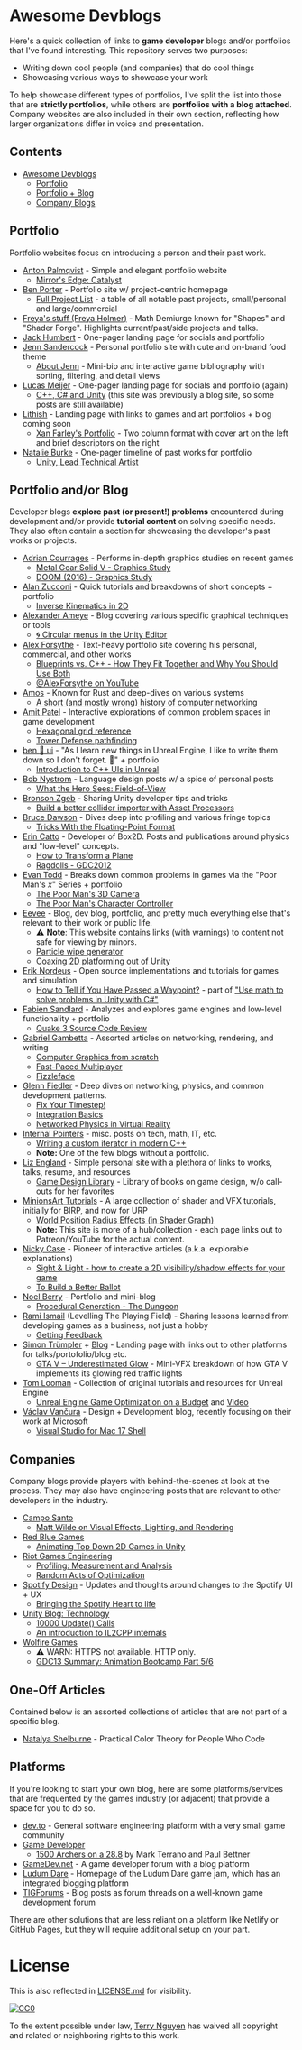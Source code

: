 # Awesome Devblogs

Here's a quick collection of links to **game developer** blogs and/or portfolios
that I've found interesting. This repository serves two purposes:

- Writing down cool people (and companies) that do cool things
- Showcasing various ways to showcase your work

To help showcase different types of portfolios, I've split the list into those
that are **strictly portfolios**, while others are **portfolios with a blog
attached**. Company websites are also included in their own section, reflecting
how larger organizations differ in voice and presentation.

## Contents

- [Awesome Devblogs](#awesome-devblogs)
  - [Portfolio](#portfolio)
  - [Portfolio + Blog](#portfolio--blog)
  - [Company Blogs](#companies)

## Portfolio

Portfolio websites focus on introducing a person and their past work.

- [Anton Palmqvist](https://antonpalmqvist.com/) - Simple and elegant portfolio website
  - [Mirror's Edge: Catalyst](https://antonpalmqvist.com/mirrorsedge)
- [Ben Porter](https://bp.io/) - Portfolio site w/ project-centric homepage
  - [Full Project List](https://bp.io/projects/) - a table of all notable past projects, small/personal and large/commercial
- [Freya's stuff (Freya Holmer)](https://acegikmo.com/) - Math Demiurge known for "Shapes" and "Shader Forge". Highlights current/past/side projects and talks.
- [Jack Humbert](https://jackhumbert.com/) - One-pager landing page for socials and portfolio
- [Jenn Sandercock](https://jennsand.com/) - Personal portfolio site with cute and on-brand food theme
  - [About Jenn](https://jennsand.com/about/) - Mini-bio and interactive game bibliography with sorting, filtering, and detail views
- [Lucas Meijer](http://lucasmeijer.com/) - One-pager landing page for socials and portfolio (again)
  - [C++, C# and Unity](http://lucasmeijer.com/posts/cpp_unity/) (this site was previously a blog site, so some posts are still available)
- [Lithish](https://lithish.com/) - Landing page with links to games and art portfolios + blog coming soon
  - [Xan Farley's Portfolio](https://portfolio.lithish.com/design) - Two column format with cover art on the left and brief descriptors on the right
- [Natalie Burke](http://natbird.com/index.html) - One-pager timeline of past works for portfolio
  - [Unity, Lead Technical Artist](http://natbird.com/#unity)

## Portfolio and/or Blog

Developer blogs **explore past (or present!) problems** encountered during
development and/or provide **tutorial content** on solving specific needs. They
also often contain a section for showcasing the developer's past works or
projects.

- [Adrian Courrages](http://www.adriancourreges.com/) - Performs in-depth graphics studies on recent games
  - [Metal Gear Solid V - Graphics Study](http://www.adriancourreges.com/blog/2017/12/15/mgs-v-graphics-study/)
  - [DOOM (2016) - Graphics Study](http://www.adriancourreges.com/blog/2016/09/09/doom-2016-graphics-study/)
- [Alan Zucconi](https://www.alanzucconi.com/) - Quick tutorials and breakdowns of short concepts + portfolio
  - [Inverse Kinematics in 2D](https://www.alanzucconi.com/2018/05/02/ik-2d-1/)
- [Alexander Ameye](https://alexanderameye.github.io/notes/) - Blog covering various specific graphical techniques or tools
  - [:cyclone: Circular menus in the Unity Editor](https://alexanderameye.github.io/notes/unity-circular-menu/)
- [Alex Forsythe](https://awforsythe.com) - Text-heavy portfolio site covering his personal, commercial, and other works
  - [Blueprints vs. C++ - How They Fit Together and Why You Should Use Both](https://awforsythe.com/unreal/blueprints_vs_cpp/)
  - [@AlexForsythe on YouTube](https://www.youtube.com/@AlexForsythe)
- [Amos](https://fasterthanli.me/) - Known for Rust and deep-dives on various systems
  - [A short (and mostly wrong) history of computer networking](https://fasterthanli.me/blog/2019/making-our-own-ping/)
- [Amit Patel](https://www.redblobgames.com/) - Interactive explorations of common problem spaces in game development
  - [Hexagonal grid reference](https://www.redblobgames.com/grids/hexagons/)
  - [Tower Defense pathfinding](https://www.redblobgames.com/pathfinding/tower-defense/)
- [ben :seedling: ui](https://benui.ca/) - "As I learn new things in Unreal Engine, I like to write them down so I don't forget. :seedling:" + portfolio
  - [Introduction to C++ UIs in Unreal](https://benui.ca/unreal/ui-cpp-basics/)
- [Bob Nystrom](http://journal.stuffwithstuff.com/) - Language design posts w/ a spice of personal posts
  - [What the Hero Sees: Field-of-View](http://journal.stuffwithstuff.com/2015/09/07/what-the-hero-sees/)
- [Bronson Zgeb](https://bronsonzgeb.com/) - Sharing Unity developer tips and tricks
  - [Build a better collider importer with Asset Processors](https://bronsonzgeb.com/index.php/2021/11/27/better-collider-generation-with-asset-processors/)
- [Bruce Dawson](https://randomascii.wordpress.com/) - Dives deep into profiling and various fringe topics
  - [Tricks With the Floating-Point Format](https://randomascii.wordpress.com/2012/01/11/tricks-with-the-floating-point-format/)
- [Erin Catto](https://box2d.org/) - Developer of Box2D. Posts and publications around physics and "low-level" concepts.
  - [How to Transform a Plane](https://box2d.org/posts/2018/09/how-to-transform-a-plane/)
  - [Ragdolls - GDC2012](https://box2d.org/files/ErinCatto_Ragdolls_GDC2012.pdf)
- [Evan Todd](http://etodd.io/) - Breaks down common problems in games via the "Poor Man's _x_" Series + portfolio
  - [The Poor Man's 3D Camera](http://etodd.io/2017/11/28/poor-mans-3d-camera/)
  - [The Poor Man's Character Controller](http://etodd.io/2015/04/03/poor-mans-character-controller/)
- [Eevee](https://eev.ee/) - Blog, dev blog, portfolio, and pretty much everything else that's relevant to their work or public life.
  - :warning: **Note**: This website contains links (with warnings) to content not safe for viewing by minors.
  - [Particle wipe generator](https://eev.ee/release/2019/04/20/particle-wipe-generator/)
  - [Coaxing 2D platforming out of Unity](https://eev.ee/blog/2017/10/13/coaxing-2d-platforming-out-of-unity/)
- [Erik Nordeus](https://www.habrador.com/tutorials/) - Open source implementations and tutorials for games and simulation
  - [How to Tell if You Have Passed a Waypoint?](https://www.habrador.com/tutorials/math/2-passed-waypoint/) - part of ["Use math to solve problems in Unity with C#"](https://www.habrador.com/tutorials/math/)
- [Fabien Sandlard](http://fabiensanglard.net/) - Analyzes and explores game engines and low-level functionality + portfolio
  - [Quake 3 Source Code Review](http://fabiensanglard.net/quake3/index.php) 
- [Gabriel Gambetta](http://www.gabrielgambetta.com/) - Assorted articles on networking, rendering, and writing
  - [Computer Graphics from scratch](http://www.gabrielgambetta.com/computer-graphics-from-scratch/introduction.html)
  - [Fast-Paced Multiplayer](http://www.gabrielgambetta.com/client-server-game-architecture.html)
  - [Fizzlefade](http://fabiensanglard.net/fizzlefade/index.php)
- [Glenn Fiedler](https://gafferongames.com/) - Deep dives on networking, physics, and common development patterns.
  - [Fix Your Timestep!](https://gafferongames.com/post/fix_your_timestep/)
  - [Integration Basics](https://gafferongames.com/post/integration_basics/)
  - [Networked Physics in Virtual Reality](https://gafferongames.com/post/networked_physics_in_virtual_reality/)
- [Internal Pointers](https://www.internalpointers.com/) - misc. posts on tech, math, IT, etc.
  - [Writing a custom iterator in modern C++](https://www.internalpointers.com/post/writing-custom-iterators-modern-cpp)
  - **Note:** One of the few blogs without a portfolio.
- [Liz England](https://lizengland.com/blog/) - Simple personal site with a plethora of links to works, talks, resume, and resources
  - [Game Design Library](https://lizengland.com/blog/game-design-library/) - Library of books on game design, w/o call-outs for her favorites
- [MinionsArt Tutorials](https://minionsart.github.io/tutorials/) - A large collection of shader and VFX tutorials, initially for BIRP, and now for URP
  - [World Position Radius Effects (in Shader Graph)](https://www.patreon.com/posts/26438849)
  - **Note:** This site is more of a hub/collection - each page links out to Patreon/YouTube for the actual content.
- [Nicky Case](https://ncase.me/) - Pioneer of interactive articles (a.k.a. explorable explanations)
  - [Sight & Light - how to create a 2D visibility/shadow effects for your game](https://ncase.me/sight-and-light/)
  - [To Build a Better Ballot](https://ncase.me/ballot/)
- [Noel Berry](http://noelberry.ca/) - Portfolio and mini-blog
  - [Procedural Generation - The Dungeon](http://noelberry.ca/#thedungeons)
- [Rami Ismail](https://ltpf.ramiismail.com/) (Levelling The Playing Field) - Sharing lessons learned from developing games as a business, not just a hobby
  - [Getting Feedback](https://ltpf.ramiismail.com/feedback/)
- [Simon Trümpler](https://simont.de/) + [Blog](https://www.simonschreibt.de/) - Landing page with links out to other platforms for talks/portofolio/blog etc.
  - [GTA V – Underestimated Glow](https://simonschreibt.de/gat/gta-v-underestimated-glow/) - Mini-VFX breakdown of how GTA V implements its glowing red traffic lights
- [Tom Looman](https://www.tomlooman.com) - Collection of original tutorials and resources for Unreal Engine
  - [Unreal Engine Game Optimization on a Budget](https://www.tomlooman.com/unrealengine-optimization-talk/) and [Video](https://youtu.be/G51QWcitCII)
- [Václav Vančura](https://vancura.design/) - Design + Development blog, recently focusing on their work at Microsoft
  - [Visual Studio for Mac 17 Shell](https://vancura.design/work/visual-studio-for-mac-17-shell)

## Companies

Company blogs provide players with behind-the-scenes at look at the process.
They may also have engineering posts that are relevant to other developers in
the industry.

- [Campo Santo](http://blog.camposanto.com/)
  - [Matt Wilde on Visual Effects, Lighting, and Rendering](http://blog.camposanto.com/post/171934927979/hi-im-matt-wilde-an-old-man-from-the-north-of)
- [Red Blue Games](https://blog.redbluegames.com/)
  - [Animating Top Down 2D Games in Unity](https://blog.redbluegames.com/animating-top-down-2d-games-in-unity-5e966b81790e)
- [Riot Games Engineering](https://engineering.riotgames.com/)
  - [Profiling: Measurement and Analysis](https://engineering.riotgames.com/news/profiling-measurement-and-analysis)
  - [Random Acts of Optimization](https://engineering.riotgames.com/news/random-acts-optimization)
- [Spotify Design](https://spotify.design) - Updates and thoughts around changes to the Spotify UI + UX
  - [Bringing the Spotify Heart to life](https://spotify.design/article/bringing-the-spotify-heart-to-life)
- [Unity Blog: Technology](https://blogs.unity3d.com/category/technology/page/3/)
  - [10000 Update() Calls](https://blogs.unity3d.com/2015/12/23/1k-update-calls/)
  - [An introduction to IL2CPP internals](https://blogs.unity3d.com/2015/05/06/an-introduction-to-ilcpp-internals/)
- [Wolfire Games](http://blog.wolfire.com)
  - ⚠️ WARN: HTTPS not available. HTTP only.
  - [GDC13 Summary: Animation Bootcamp Part 5/6](http://blog.wolfire.com/2013/04/GDC13-Summary-Animation-Bootcamp-Part-5-6)

## One-Off Articles

Contained below is an assorted collections of articles that are not part of a
specific blog.

- [Natalya Shelburne](https://tallys.github.io/color-theory/) - Practical Color Theory for People Who Code

## Platforms

If you're looking to start your own blog, here are some platforms/services that
are frequented by the games industry (or adjacent) that provide a space for you
to do so.

- [dev.to](https://dev.to/) - General software engineering platform with a very small game community
- [Game Developer](https://www.gamedeveloper.com/blogs)
  - [1500 Archers on a 28.8](https://www.gamedeveloper.com/programming/1500-archers-on-a-28-8-network-programming-in-age-of-empires-and-beyond) by Mark Terrano and Paul Bettner
- [GameDev.net](https://www.gamedev.net/blogs/) - A game developer forum with a blog platform
- [Ludum Dare](ldjam.com) - Homepage of the Ludum Dare game jam, which has an integrated blogging platform
- [TIGForums](https://forums.tigsource.com/index.php?PHPSESSID=bg95kgih4qf945f5dfpv2oll97&board=27.0) - Blog posts as forum threads on a well-known game development forum

There are other solutions that are less reliant on a platform like Netlify or
GitHub Pages, but they will require additional setup on your part.

# License

This is also reflected in [LICENSE.md](LICENSE.md) for visibility.

[![CC0](http://mirrors.creativecommons.org/presskit/buttons/88x31/svg/cc-zero.svg)](https://creativecommons.org/publicdomain/zero/1.0/)

To the extent possible under law, [Terry Nguyen](https://terrehbyte.com) has
waived all copyright and related or neighboring rights to this work.
